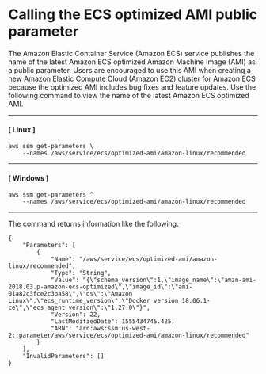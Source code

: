 # Calling the ECS optimized AMI public parameter<a name="parameter-store-public-parameters-ecs"></a>

The Amazon Elastic Container Service \(Amazon ECS\) service publishes the name of the latest Amazon ECS optimized Amazon Machine Image \(AMI\) as a public parameter\. Users are encouraged to use this AMI when creating a new Amazon Elastic Compute Cloud \(Amazon EC2\) cluster for Amazon ECS because the optimized AMI includes bug fixes and feature updates\. Use the following command to view the name of the latest Amazon ECS optimized AMI\.

------
#### [ Linux ]

```
aws ssm get-parameters \
    --names /aws/service/ecs/optimized-ami/amazon-linux/recommended
```

------
#### [ Windows ]

```
aws ssm get-parameters ^
    --names /aws/service/ecs/optimized-ami/amazon-linux/recommended
```

------

The command returns information like the following\.

```
{
    "Parameters": [
        {
            "Name": "/aws/service/ecs/optimized-ami/amazon-linux/recommended",
            "Type": "String",
            "Value": "{\"schema_version\":1,\"image_name\":\"amzn-ami-2018.03.p-amazon-ecs-optimized\",\"image_id\":\"ami-01a82c3fce2c3ba58\",\"os\":\"Amazon Linux\",\"ecs_runtime_version\":\"Docker version 18.06.1-ce\",\"ecs_agent_version\":\"1.27.0\"}",
            "Version": 22,
            "LastModifiedDate": 1555434745.425,
            "ARN": "arn:aws:ssm:us-west-2::parameter/aws/service/ecs/optimized-ami/amazon-linux/recommended"
        }
    ],
    "InvalidParameters": []
}
```